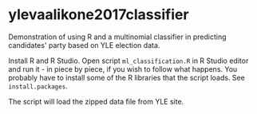 # ylevaalikone2017classifier
Demonstration of using R and a multinomial classifier in predicting candidates' party based on YLE election data.

Install R and R Studio. 
Open script `ml_classification.R` in R Studio editor and run it - in piece by piece, if you wish to follow what happens. 
You probably have to install some of the R libraries that the script loads. See `install.packages`.

The script will load the zipped data file from YLE site. 


